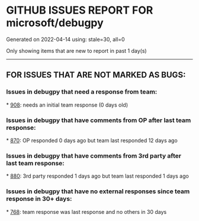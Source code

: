 
# GITHUB ISSUES REPORT FOR microsoft/debugpy


Generated on 2022-04-14 using: stale=30, all=0


Only showing items that are new to report in past 1 day(s)


---

## FOR ISSUES THAT ARE NOT MARKED AS BUGS:


### Issues in debugpy that need a response from team:


\* [908](https://github.com/microsoft/debugpy/issues/908 "Create persistent custom commands"): needs an initial team response (0 days old)

### Issues in debugpy that have comments from OP after last team response:


\* [870](https://github.com/microsoft/debugpy/issues/870 "Provide APIs to stop listening / stop debugger"): OP responded 0 days ago but team last responded 12 days ago

### Issues in debugpy that have comments from 3rd party after last team response:


\* [880](https://github.com/microsoft/debugpy/issues/880 "1.6.0: pytest is failing in random units"): 3rd party responded 1 days ago but team last responded 1 days ago

### Issues in debugpy that have no external responses since team response in 30+ days:


\* [768](https://github.com/microsoft/debugpy/issues/768 "External terminal exits immediately at the end of program"): team response was last response and no others in 30 days
